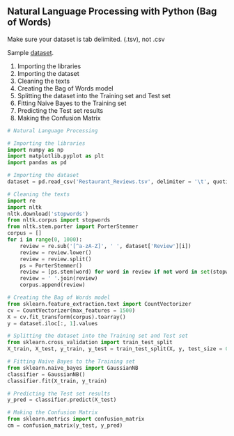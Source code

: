 ## Natural Language Processing with Python (Bag of Words)
Make sure your dataset is tab delimited. (.tsv), not .csv

Sample [dataset](https://github.com/vgorbic1/data-science/blob/master/Machine%20Learning/Sample%20Data/Restaurant_Reviews.tsv).


1. Importing the libraries
2. Importing the dataset
3. Cleaning the texts
4. Creating the Bag of Words model
5. Splitting the dataset into the Training set and Test set
6. Fitting Naive Bayes to the Training set
7. Predicting the Test set results
8. Making the Confusion Matrix
```python
# Natural Language Processing

# Importing the libraries
import numpy as np
import matplotlib.pyplot as plt
import pandas as pd

# Importing the dataset
dataset = pd.read_csv('Restaurant_Reviews.tsv', delimiter = '\t', quoting = 3)

# Cleaning the texts
import re
import nltk
nltk.download('stopwords')
from nltk.corpus import stopwords
from nltk.stem.porter import PorterStemmer
corpus = []
for i in range(0, 1000):
    review = re.sub('[^a-zA-Z]', ' ', dataset['Review'][i])
    review = review.lower()
    review = review.split()
    ps = PorterStemmer()
    review = [ps.stem(word) for word in review if not word in set(stopwords.words('english'))]
    review = ' '.join(review)
    corpus.append(review)

# Creating the Bag of Words model
from sklearn.feature_extraction.text import CountVectorizer
cv = CountVectorizer(max_features = 1500)
X = cv.fit_transform(corpus).toarray()
y = dataset.iloc[:, 1].values

# Splitting the dataset into the Training set and Test set
from sklearn.cross_validation import train_test_split
X_train, X_test, y_train, y_test = train_test_split(X, y, test_size = 0.20, random_state = 0)

# Fitting Naive Bayes to the Training set
from sklearn.naive_bayes import GaussianNB
classifier = GaussianNB()
classifier.fit(X_train, y_train)

# Predicting the Test set results
y_pred = classifier.predict(X_test)

# Making the Confusion Matrix
from sklearn.metrics import confusion_matrix
cm = confusion_matrix(y_test, y_pred)
```
